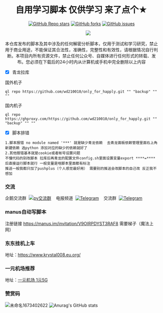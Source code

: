 <div align="center">     
<h1 align="center">自用学习脚本 仅供学习 来了点个★</h1>
<a href="https://github.com/wd210010/only_for_happly/stargazers"><img alt="GitHub Repo stars" src="https://img.shields.io/github/stars/wd210010/only_for_happly?color=yellow&logo=riseup&logoColor=yellow&style=flat-square"></a>
<a href="https://github.com/wd210010/only_for_happly/network/members"><img alt="GitHub forks" src="https://img.shields.io/github/forks/wd210010/only_for_happly?color=orange&style=flat-square"></a>
<a href="https://github.com/wd210010/only_for_happly/issues"><img alt="GitHub issues" src="https://img.shields.io/github/issues/wd210010/only_for_happly?color=red&style=flat-square"></a>
</div>
                                           
&emsp;&emsp;&emsp;&emsp;&emsp;&emsp;&emsp;&emsp;&emsp;&emsp;&emsp;&emsp;&emsp;&emsp;&emsp;&emsp;&emsp;&emsp;&emsp;![](http://profile-counter.glitch.me/wd210010/count.svg)
<div align="center">
本仓库发布的脚本及其中涉及的任何解密分析脚本，仅用于测试和学习研究，禁止用于商业用途，不能保证其合法性，准确性，完整性和有效性，请根据情况自行判断。本项目内所有资源文件，禁止任何公众号、自媒体进行任何形式的转载、发布。您必须在下载后的24小时内从计算机或手机中完全删除以上内容
</div>


- [x] 青龙拉库

国外机子
```
ql repo https://github.com/wd210010/only_for_happly.git "" "backup" "" ""
```
国内机子
```
ql repo https://ghproxy.com/https://github.com/wd210010/only_for_happly.git "" "backup" "" ""
```
- [x] 脚本排错

```
1.脚本报错 no module named '***' 就是缺少青龙依赖  去青龙面板依赖管理里面右上角新建依赖 选python 添加对应的缺少的依赖就好了
2.其他报错基本就是cookie或者帐号设置问题 
不懂代码的别改脚本 拉库后再青龙的配置文件config.sh里面设置变量export ****=**** 后直接运行脚本就行 一般变量是啥脚本里面都有标注
推送一般我都只加了pushplus（个人感觉最好用） 需要别的推送会改脚本的自己改 反正我不想加
```

### 交流

企鹅交流群&nbsp;&nbsp;<a target="_blank" href="https://qm.qq.com/cgi-bin/qm/qr?k=ONL0HlPcYXZ02Evw89STPtEHe-6YPa-E&jump_from=webapi&authKey=p/l8KOlojfCDISWXs5Cv/90Cl+yUMEarxoPTgOFATEpWYPzhIoQthCPZ0W2IFq4S"><img border="0" src="https://img.tukuppt.com/png_preview/00/40/12/mbJ6HJWIde.jpg!/fw/780" alt="py交流群" title="py交流群"></a>
&nbsp;&nbsp;&nbsp;电报频道&nbsp;&nbsp;<a href="https://t.me/wd210010_1"><img alt="Telegram" src="https://img.shields.io/badge/chat-telegram-blue.svg?logo=telegram&style=flat-square"/></a> 
&nbsp;&nbsp;&nbsp;交流群&nbsp;&nbsp;[![Telegram](https://img.shields.io/static/v1?label=Telegram&message=Chat&color=0088cc)](https://t.me/+XSi9N-Nf3cFhODJl)

### manus自动写脚本 

注册链接 https://manus.im/invitation/V9OIRPDYST3RAF8  需要梯子（魔法上网）

### 东东挂机上车

地址：https://www.krystal008.eu.org/

### 一元机场推荐

地址：<a href="https://yg2.111728.xyz/#/register?code=OdRF9Uw">一元机场 1元5G</a>

 
### 赞赏码

![未命名1673402622](https://user-images.githubusercontent.com/76995206/211700923-39913716-be27-4c26-8831-5dca15ecefc2.png) ![Anurag's GitHub stats](https://github-readme-stats.vercel.app/api?username=wd210010&show_icons=true&theme=radical)
